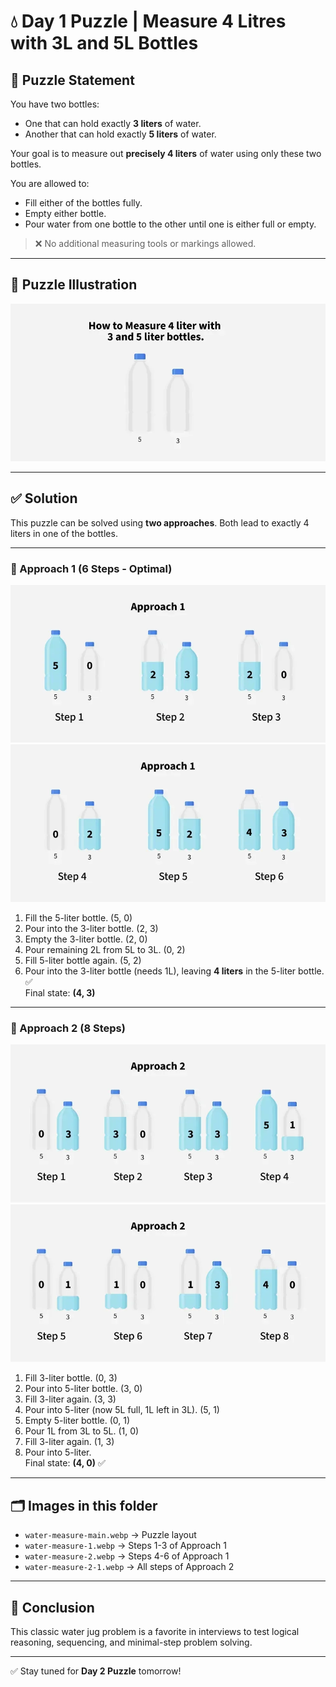 # 💧 Day 1 Puzzle | Measure 4 Litres with 3L and 5L Bottles

## 🧠 Puzzle Statement

You have two bottles:  
- One that can hold exactly **3 liters** of water.  
- Another that can hold exactly **5 liters** of water.  

Your goal is to measure out **precisely 4 liters** of water using only these two bottles.

You are allowed to:  
- Fill either of the bottles fully.  
- Empty either bottle.  
- Pour water from one bottle to the other until one is either full or empty.  

> ❌ No additional measuring tools or markings allowed.

---

## 📸 Puzzle Illustration

![Puzzle Setup](./water-measure-main.webp)

---

## ✅ Solution

This puzzle can be solved using **two approaches**. Both lead to exactly 4 liters in one of the bottles.

---

### 🔁 Approach 1 (6 Steps - Optimal)

![Approach 1 Steps 1-3](./water-measure-1.webp)  
![Approach 1 Steps 4-6](./water-measure-2.webp)

1. Fill the 5-liter bottle. (5, 0)  
2. Pour into the 3-liter bottle. (2, 3)  
3. Empty the 3-liter bottle. (2, 0)  
4. Pour remaining 2L from 5L to 3L. (0, 2)  
5. Fill 5-liter bottle again. (5, 2)  
6. Pour into the 3-liter bottle (needs 1L), leaving **4 liters** in the 5-liter bottle. ✅  
   Final state: **(4, 3)**

---

### 🔁 Approach 2 (8 Steps)

![Approach 2 Steps 1-3](./water-measure-2-1.webp)
![Approach 2 Steps 4-6](./water-measure-2-2.webp)

1. Fill 3-liter bottle. (0, 3)  
2. Pour into 5-liter bottle. (3, 0)  
3. Fill 3-liter again. (3, 3)  
4. Pour into 5-liter (now 5L full, 1L left in 3L). (5, 1)  
5. Empty 5-liter bottle. (0, 1)  
6. Pour 1L from 3L to 5L. (1, 0)  
7. Fill 3-liter again. (1, 3)  
8. Pour into 5-liter.  
   Final state: **(4, 0)** ✅

---

## 🗂️ Images in this folder

- `water-measure-main.webp` → Puzzle layout  
- `water-measure-1.webp` → Steps 1-3 of Approach 1  
- `water-measure-2.webp` → Steps 4-6 of Approach 1  
- `water-measure-2-1.webp` → All steps of Approach 2  

---

## 🧠 Conclusion

This classic water jug problem is a favorite in interviews to test logical reasoning, sequencing, and minimal-step problem solving.

---

✅ Stay tuned for **Day 2 Puzzle** tomorrow!
